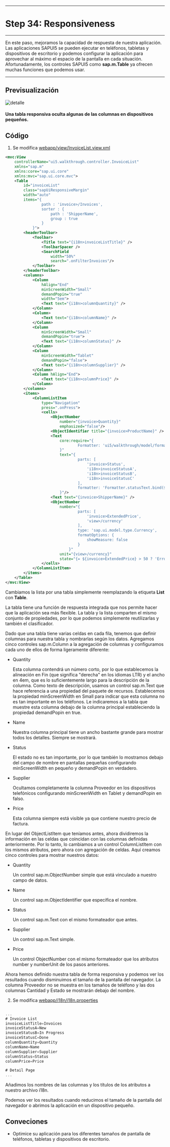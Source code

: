 *****************************
# Step 34: Responsiveness
*****************************

En este paso, mejoramos la capacidad de respuesta de nuestra aplicación. Las aplicaciones SAPUI5 se pueden ejecutar en teléfonos, tabletas y dispositivos de escritorio y podemos configurar la aplicación para aprovechar al máximo el espacio de la pantalla en cada situación. Afortunadamente, los controles SAPUI5 como **sap.m.Table** ya ofrecen muchas funciones que podemos usar.

*****************************

## Previsualización
![detalle](webapp/img/tablita.png)


#### Una tabla responsiva oculta algunas de las columnas en dispositivos pequeños.

## Código

1. Se modifica [webapp/view/InvoiceList.view.xml](webapp/view/InvoiceList.view.xml)


``` xml
<mvc:View
	controllerName="ui5.walkthrough.controller.InvoiceList"
	xmlns="sap.m"
	xmlns:core="sap.ui.core"
	xmlns:mvc="sap.ui.core.mvc">
	<Table
		id="invoiceList"
		class="sapUiResponsiveMargin"
		width="auto"
		items="{
				path : 'invoice>/Invoices',
				sorter : {
					path : 'ShipperName',
					group : true
				}
			}">
		<headerToolbar>
			<Toolbar>
				<Title text="{i18n>invoiceListTitle}" />
				<ToolbarSpacer />
				<SearchField
					width="50%"
					search=".onFilterInvoices"/>
			</Toolbar>
		</headerToolbar>
		<columns>
			<Column
				hAlign="End"
				minScreenWidth="Small"
				demandPopin="true"
				width="5em">
				<Text text="{i18n>columnQuantity}" />
			</Column>
			<Column>
				<Text text="{i18n>columnName}" />
			</Column>
			<Column
				minScreenWidth="Small"
				demandPopin="true">
				<Text text="{i18n>columnStatus}" />
			</Column>
			<Column
				minScreenWidth="Tablet"
				demandPopin="false">
				<Text text="{i18n>columnSupplier}" />
			</Column>
			<Column hAlign="End">
				<Text text="{i18n>columnPrice}" />
			</Column>
		</columns>
		<items>
			<ColumnListItem
				type="Navigation"
				press=".onPress">
				<cells>
					<ObjectNumber
						number="{invoice>Quantity}"
						emphasized="false"/>
					<ObjectIdentifier title="{invoice>ProductName}" />
					<Text
						core:require="{
								Formatter: 'ui5/walkthrough/model/formatter'
						}"
						text="{
								parts: [
									'invoice>Status',
									'i18n>invoiceStatusA',
									'i18n>invoiceStatusB',
									'i18n>invoiceStatusC'
								],
								formatter: 'Formatter.statusText.bind($controller)'
						}"/>
					<Text text="{invoice>ShipperName}" />
					<ObjectNumber
						number="{
								parts: [
									'invoice>ExtendedPrice',
									'view>/currency'
								],
								type: 'sap.ui.model.type.Currency',
								formatOptions: {
									showMeasure: false
								}
							}"
						unit="{view>/currency}"
						state="{= ${invoice>ExtendedPrice} > 50 ? 'Error' : 'Success' }"/>
				</cells>
			</ColumnListItem>
		</items>
	</Table>
</mvc:View>
```

Cambiamos la lista por una tabla simplemente reemplazando la etiqueta **List** con **Table**.


La tabla tiene una función de respuesta integrada que nos permite hacer que la aplicación sea más flexible. La tabla y la lista comparten el mismo conjunto de propiedades, por lo que podemos simplemente reutilizarlas y también el clasificador.

Dado que una tabla tiene varias celdas en cada fila, tenemos que definir columnas para nuestra tabla y nombrarlas según los datos. Agregamos cinco controles sap.m.Column a la agregación de columnas y configuramos cada uno de ellos de forma ligeramente diferente:


*	Quantity


	Esta columna contendrá un número corto, por lo que establecemos la alineación en Fin (que significa "derecha" en los idiomas LTR) y el ancho en 4em, que es lo suficientemente largo para la descripción de la columna. Como texto de descripción, usamos un control sap.m.Text que hace referencia a una propiedad del paquete de recursos. Establecemos la propiedad minScreenWidth en Small para indicar que esta columna no es tan importante en los teléfonos. Le indicaremos a la tabla que muestre esta columna debajo de la columna principal estableciendo la propiedad demandPopin en true.

*	Name


	Nuestra columna principal tiene un ancho bastante grande para mostrar todos los detalles. Siempre se mostrará.


*	Status

	El estado no es tan importante, por lo que también lo mostramos debajo del campo de nombre en pantallas pequeñas configurando minScreenWidth en pequeño y demandPopin en verdadero.

*	Supplier


	Ocultamos completamente la columna Proveedor en los dispositivos telefónicos configurando minScreenWidth en Tablet y demandPopin en falso.


*	Price


	Esta columna siempre está visible ya que contiene nuestro precio de factura.


En lugar del ObjectListItem que teníamos antes, ahora dividiremos la información en las celdas que coincidan con las columnas definidas anteriormente. Por lo tanto, lo cambiamos a un control ColumnListItem con los mismos atributos, pero ahora con agregación de celdas. Aquí creamos cinco controles para mostrar nuestros datos:


*	Quantity


	Un control sap.m.ObjectNumber simple que está vinculado a nuestro campo de datos.

*	Name

	Un control sap.m.ObjectIdentifier que especifica el nombre.


*	Status

	Un control sap.m.Text con el mismo formateador que antes.


*	Supplier

	Un control sap.m.Text simple.


*	Price

	Un control ObjectNumber con el mismo formateador que los atributos number y numberUnit de los pasos anteriores.


Ahora hemos definido nuestra tabla de forma responsiva y podemos ver los resultados cuando disminuimos el tamaño de la pantalla del navegador. La columna Proveedor no se muestra en los tamaños de teléfono y las dos columnas Cantidad y Estado se mostrarán debajo del nombre.


2. Se modifica [webapp/i18n/i18n.properties](webapp/i18n/i18n.properties)

``` js

...
# Invoice List
invoiceListTitle=Invoices
invoiceStatusA=New
invoiceStatusB=In Progress
invoiceStatusC=Done
columnQuantity=Quantity
columnName=Name
columnSupplier=Supplier
columnStatus=Status
columnPrice=Price

# Detail Page
...
```


Añadimos los nombres de las columnas y los títulos de los atributos a nuestro archivo i18n.

Podemos ver los resultados cuando reducimos el tamaño de la pantalla del navegador o abrimos la aplicación en un dispositivo pequeño.


## Conveciones


+ Optimice su aplicación para los diferentes tamaños de pantalla de teléfonos, tabletas y dispositivos de escritorio.